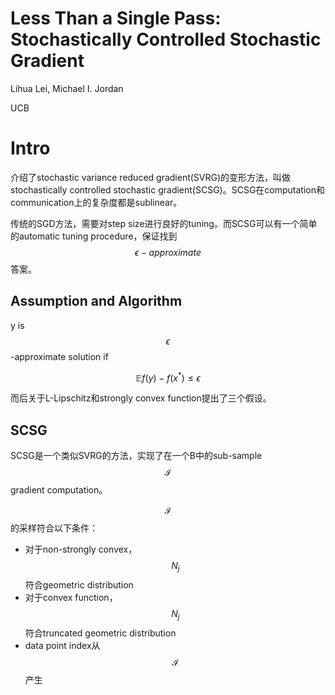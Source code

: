 # Less Than a Single Pass: Stochastically Controlled Stochastic Gradient

Lihua Lei, Michael I. Jordan

UCB

# Intro

介绍了stochastic variance reduced gradient(SVRG)的变形方法，叫做stochastically controlled stochastic gradient(SCSG)。SCSG在computation和communication上的复杂度都是sublinear。

传统的SGD方法，需要对step size进行良好的tuning。而SCSG可以有一个简单的automatic tuning procedure，保证找到$$\epsilon-approximate$$ 答案。

## Assumption and Algorithm

y is $$\epsilon$$-approximate solution if

$$ \mathbb{E} f(y) - f(x^*) \le \epsilon $$

而后关于L-Lipschitz和strongly convex function提出了三个假设。

## SCSG

SCSG是一个类似SVRG的方法，实现了在一个B中的sub-sample $$\mathcal{I}$$ gradient computation。

$$\mathcal{I}$$的采样符合以下条件：

+ 对于non-strongly convex，$$N_j$$符合geometric distribution
+ 对于convex function，$$N_j$$符合truncated geometric distribution
+ data point index从$$\mathcal{I}$$产生

